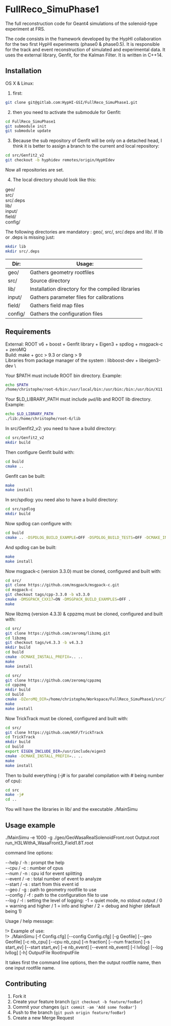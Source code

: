 # FullReco_SimuPhase1

The full reconstruction code for Geant4 simulations of the solenoid-type experiment at FRS.

The code consists in the framework developed by the HypHI collaboration for the two first
HypHI experiments (phase0 & phase0.5). It is responsible for the track and event
reconstruction of simulated and experimental data. It uses the external library, Genfit,
for the Kalman Filter. It is written in C++14.

## Installation

OS X & Linux:

1.  first:

```sh
git clone git@gitlab.com:HypHI-GSI/FullReco_SimuPhase1.git
```

2.  then you need to activate the submodule for Genfit:

```sh
cd FullReco_SimuPhase1
git submodule init
git submodule update
```

3.  Because the sub repository of Genfit will be only on a detached head, I think it is
better to assign a branch to the current and local repository:

```sh
cd src/Genfit2_v2
git checkout -b hyphidev remotes/origin/HypHIdev
```

Now all repositories are set.

4.  The local directory should look like this:

geo/ \
src/ \
src/.deps \
lib/ \
input/ \
field/ \
config/

The following directories are mandatory : geo/, src/, src/.deps and lib/. 
If lib or .deps is missing just:
```sh
mkdir lib
mkdir src/.deps

```
| Dir:    | Usage:                                            |
|---------|---------------------------------------------------|
| geo/    | Gathers geometry rootfiles                        | 
| src/    | Source directory                                  |
| lib/    | Installation directory for the compiled libraries |
| input/  | Gathers parameter files for calibrations          |
| field/  | Gathers field map files                           |
| config/ | Gathers the configuration files                   |

## Requirements

External: ROOT v6 + boost + Genfit library + Eigen3 + spdlog + msgpack-c + zeroMQ \
Build: make + gcc > 9.3 or clang > 9 \
Libraries from package manager of the system : libboost-dev + libeigen3-dev \

Your $PATH must include ROOT bin directory. Example:
```sh
echo $PATH
/home/christophe/root-6/bin:/usr/local/bin:/usr/bin:/bin:/usr/bin/X11
```
Your $LD_LIBRARY_PATH must include `pwd`/lib and ROOT lib directory. Example:
```sh
echo $LD_LIBRARY_PATH
./lib:/home/christophe/root-6/lib
```

In src/Genfit2_v2: you need to have a build directory:
```sh
cd src/Genfit2_v2
mkdir build
```
Then configure Genfit build with:
```sh
cd build
cmake ..
```

Genfit can be built:
```sh
make 
make install
```

In src/spdlog: you need also to have a build directory:
```sh
cd src/spdlog
mkdir build
```

Now spdlog can configure with:
```sh
cd build
cmake .. -DSPDLOG_BUILD_EXAMPLE=OFF -DSPDLOG_BUILD_TESTS=OFF -DCMAKE_INSTALL_PREFIX=..
```

And spdlog can be built:
```sh
make
make install
```

Now msgpack-c (version 3.3.0) must be cloned, configured and built with:
```sh
cd src/
git clone https://github.com/msgpack/msgpack-c.git
cd msgpack-c
git checkout tags/cpp-3.3.0 -b v3.3.0
cmake -DMSGPACK_CXX17=ON -DMSGPACK_BUILD_EXAMPLES=OFF .
make
```

Now libzmq (version 4.3.3) & cppzmq must be cloned, configured and built with:
``` sh
cd src/
git clone https://github.com/zeromq/libzmq.git
cd libzmq
git checkout tags/v4.3.3 -b v4.3.3
mkdir build
cd build
cmake -DCMAKE_INSTALL_PREFIX=.. ..
make
make install

cd src/
git clone https://github.com/zeromq/cppzmq
cd cppzmq
mkdir build
cd build
cmake -DZeroMQ_DIR=/home/christophe/Workspace/FullReco_SimuPhase1/src/libzmq/lib/cmake/ZeroMQ -DCMAKE_INSTALL_PREFIX=.. ..
make
make install
```

Now TrickTrack must be cloned, configured and built with:
``` sh
cd src/
git clone https://github.com/HSF/TrickTrack
cd TrickTrack
mkdir build
cd build
export EIGEN_INCLUDE_DIR=/usr/include/eigen3
cmake -DCMAKE_INSTALL_PREFIX=.. ..
make
make install
```

Then to build everything (-j# is for parallel compilation with # being number of cpu):
```sh
cd src
make -j#
cd ..
```

You will have the libraries in lib/ and the executable ./MainSimu


## Usage example

./MainSimu -e 1000 -g ./geo/GeoWasaRealSolenoidFront.root Output.root run_H3LWithA_WasaFront3_Field1.8T.root

command line options:

--help / -h : prompt the help \
--cpu / -c : number of cpus \
--num / -n : cpu id for event splitting \
--event / -e : total number of event to analyze \
--start / -s : start from this event id \
--geo / -g : path to geometry rootfile to use \
--config / -f : path to the configuration file to use \
--log / -l : setting the level of logging: -1 = quiet mode, no stdout output / 0 = warning and higher / 1 = info and higher / 2 = debug and higher (default being 1) 


Usage / help message:

!> Example of use: \
!> ./MainSimu [-f Config.cfg] [--config Config.cfg] [-g Geofile] [--geo Geofile] [-c nb_cpu] [--cpu nb_cpu] [-n fraction] [--num fraction] [-s start_ev] [--start start_ev] [-e nb_event] [--event nb_event] [-l lvllog] [--log lvllog] [-h]  OutputFile RootInputFile 

It takes first the command line options, then the output rootfile name, then one input rootfile name.


## Contributing

1. Fork it
2. Create your feature branch (`git checkout -b feature/fooBar`)
3. Commit your changes (`git commit -am 'Add some fooBar'`)
4. Push to the branch (`git push origin feature/fooBar`)
5. Create a new Merge Request
